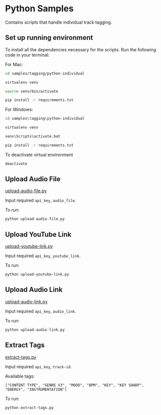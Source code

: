 # Python Samples

Contains scripts that handle individual track tagging.

## Set up running environment

To install all the dependencies necessary for the scripts. Run the following code in your terminal:

For Mac:

```bash
cd samples/tagging/python-individual

virtualenv venv

source venv/bin/activate

pip install -r requirements.txt
```

For Windows:

```bash
cd samples\tagging\python-individual

virtualenv venv

venv\Scripts\activate.bat

pip install -r requirements.txt
```

To deactivate virtual environment

```bash
deactivate
```
## Upload Audio File

[upload-audio-file.py](upload-audio-file.py)

Input required `api_key`, `audio_file`.

To run:

```bash
python upload-audio-file.py
```

## Upload YouTube Link

[upload-youtube-link.py](upload-youtube-link.py)

Input required `api_key`, `youtube_link`.

To run:

```bash
python upload-youtube-link.py
```

## Upload Audio Link

[upload-audio-link.py](upload-audio-link.py)

Input required `api_key`, `audio_link`.

To run:

```bash
python upload-audio-link.py
```

## Extract Tags

[extract-tags.py](extract-tags.py)

Input required `api_key`, `track-id`.

Available tags:

`["CONTENT TYPE", "GENRE V3", "MOOD", "BPM", "KEY", "KEY SHARP", "ENERGY", "INSTRUMENTATION"]`

To run:

```bash
python extract-tags.py
```

